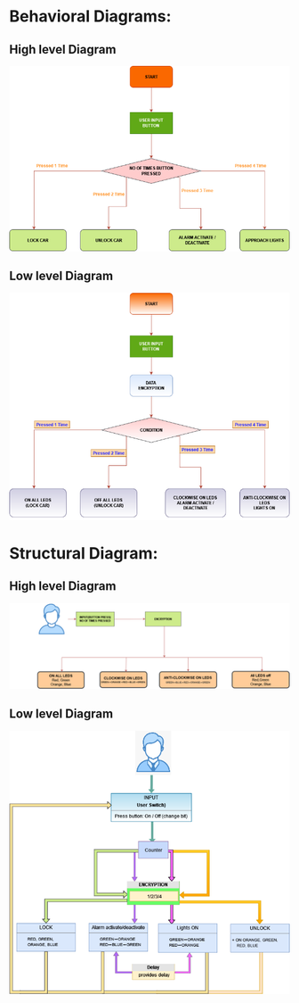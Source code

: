 # Behavioral Diagrams:

## High level Diagram 

![diagram](https://github.com/anushi790/M3_G62/blob/main/RKE/5_ImagesAndVideos/Behavioral%20diagram..png)

## Low level Diagram

![diagram](https://github.com/anushi790/M3_G62/blob/main/RKE/5_ImagesAndVideos/Behavioral%20diagram_low_level.png)

# Structural Diagram:

## High level Diagram

![diagram](https://github.com/anushi790/M3_G62/blob/main/RKE/5_ImagesAndVideos/Structural_diagram.png)

## Low level Diagram

![diagram](https://github.com/anushi790/M3_G62/blob/main/RKE/5_ImagesAndVideos/structural_LL.drawio.png)